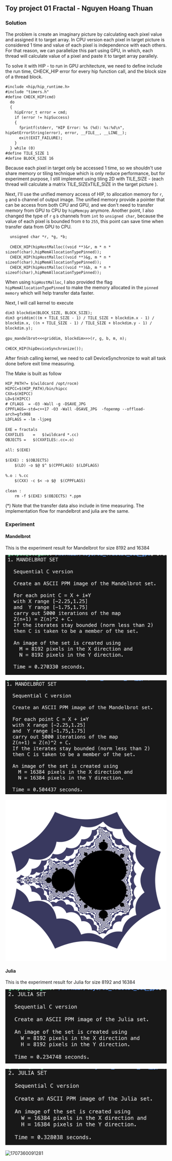 ## Toy project 01 Fractal - Nguyen Hoang Thuan

### Solution

The problem is create an imaginary picture by calculating each pixel value and assigned it to target array. In CPU version each pixel in target picture is considered 1 time and value of each pixel is independence with each others. For that reason, we can parallelize this part using GPU, in which, each thread will calculate value of a pixel and paste it to target array parallely.

To solve it with HIP - to run in GPU architecture, we need to define include the run time, CHECK_HIP error for every hip function call, and the block size of a thread block.

```
#include <hip/hip_runtime.h>
#include "timers.h"
#define CHECK_HIP(cmd)                                                                    
  do                                                                                         
  {                                                                                          
    hipError_t error = cmd;                                                                  
    if (error != hipSuccess)                                                                 
    {                                                                                        
      fprintf(stderr, "HIP Error: %s (%d): %s:%d\n", hipGetErrorString(error), error, __FILE__, __LINE__); 
      exit(EXIT_FAILURE);                                                                    
    }                                                                                        
  } while (0)
#define TILE_SIZE 1
#define BLOCK_SIZE 16
```

Because each pixel in target only be accessed 1 time, so we shouldn't use share memory or tiling technique which is only reduce performance, but for experiment purpose, I still implement using tiling 2D with TILE_SIZE - (each thread will calculate a matrix TILE_SIZExTILE_SIZE in the target picture ).

Next, I'll use the unified memory access of HIP, to allocation memory for `r`, `g` and `b` channel of output image. The unified memory provide a pointer that can be access from both CPU and GPU, and we don't need to transfer memory from GPU to CPU by `hipMemcpy` anymore. Another point, I also changed the type of `r` `g` `b` channels from `int` to `unsigned char`, because the value of each pixel is bounded from `0` to `255`, this point can save time when transfer data from GPU to CPU.

```
  unsigned char *r, *g, *b;

  CHECK_HIP(hipHostMalloc((void **)&r, m * n * sizeof(char),hipMemAllocationTypePinned));
  CHECK_HIP(hipHostMalloc((void **)&g, m * n * sizeof(char),hipMemAllocationTypePinned));
  CHECK_HIP(hipHostMalloc((void **)&b, m * n * sizeof(char),hipMemAllocationTypePinned));

```

When using `hipHostMalloc`, I also provided the flag `hipMemAllocationTypePinned` to make the memory allocated in the `pinned memory` which will help transfer data faster.

Next, I will call kernel to execute

```
dim3 blockdim(BLOCK_SIZE, BLOCK_SIZE);
dim3 griddim(((m + TILE_SIZE - 1) / TILE_SIZE + blockdim.x - 1) / blockdim.x, ((n + TILE_SIZE - 1) / TILE_SIZE + blockdim.y - 1) / blockdim.y);

gpu_mandelbrot<<<griddim, blockdim>>>(r, g, b, m, n);

CHECK_HIP(hipDeviceSynchronize());
```

After finish calling kernel, we need to call DeviceSynchronize to wait all task done before exit time measuring.

The Make is built as follow

```
HIP_PATH?= $(wildcard /opt/rocm)
HIPCC=$(HIP_PATH)/bin/hipcc
CXX=$(HIPCC)
LD=$(HIPCC)
# CFLAGS  = -O3 -Wall -g -DSAVE_JPG  
CPPFLAGS=-std=c++17 -O3 -Wall -DSAVE_JPG  -fopenmp --offload-arch=gfx908
LDFLAGS	= -lm -ljpeg

EXE = fractals
CXXFILES	=	$(wildcard *.cc)
OBJECTS	=	$(CXXFILES:.cc=.o)

all: $(EXE)

$(EXE) : $(OBJECTS)
	$(LD) -o $@ $^ $(CPPFLAGS) $(LDFLAGS) 

%.o : %.cc
	$(CXX) -c $< -o $@  $(CPPFLAGS)

clean :
	rm -f $(EXE) $(OBJECTS) *.ppm

```

(*) Note that the transfer data also include in time measuring.
The implementation flow for mandelbrot and julia are the same.

### Experiment

#### Mandelbrot

This is the experiment result for Mandelbrot for size 8192 and 16384

![1708060322755](image/report/1708060322755.png)

![1708060338612](image/report/1708060338612.png)

![1707360077616](image/report/1707360077616.png)

#### Julia

This is the experiment result for Julia for size 8192 and 16384

![1708060362350](image/report/1708060362350.png)

![1708060373183](image/report/1708060373183.png)

![1707360091281](image/report/1707360091281.png)
